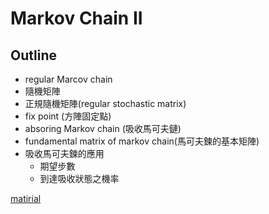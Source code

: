 
# Markov Chain II
## Outline
* regular Marcov chain
* 隨機矩陣
* 正規隨機矩陣(regular stochastic matrix)
* fix point (方陣固定點)
* absoring Markov chain (吸收馬可夫鏈)
* fundamental matrix of markov chain(馬可夫鍊的基本矩陣)
* 吸收馬可夫鍊的應用
  * 期望步數
  * 到達吸收狀態之機率

[matirial](files/mana_10.ppt)